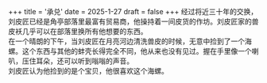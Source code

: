 +++
title = '承兑'
date = 2025-1-27
draft = false
+++
经过将近三十年的交换，刘皮匠已经是角亭部落里最富有贸易商，他操持着一间皮货的作坊。刘皮匠家的兽皮袄几乎可以在部落里换所有他想要的东西。<br>
在一个晴朗的下午，当刘皮匠在月亮河边清洗兽皮的时候，无意中捡到了一个海螺。这个东西与其他的蚌壳长得完全不同，他从来也没有见过。握在手里像一个喇叭，压住耳朵，还可以听到嗡嗡的声音。<br>
刘皮匠认为他捡到的是个宝贝，他很喜欢这个海螺。